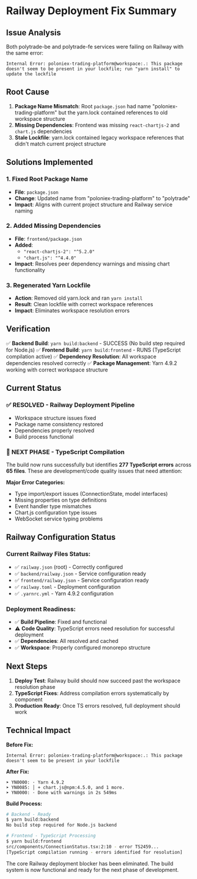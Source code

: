 # Railway Deployment Fix Summary

## Issue Analysis

Both polytrade-be and polytrade-fe services were failing on Railway with the same error:
```
Internal Error: poloniex-trading-platform@workspace:.: This package doesn't seem to be present in your lockfile; run "yarn install" to update the lockfile
```

## Root Cause

1. **Package Name Mismatch**: Root `package.json` had name "poloniex-trading-platform" but the yarn.lock contained references to old workspace structure
2. **Missing Dependencies**: Frontend was missing `react-chartjs-2` and `chart.js` dependencies
3. **Stale Lockfile**: yarn.lock contained legacy workspace references that didn't match current project structure

## Solutions Implemented

### 1. Fixed Root Package Name
- **File**: `package.json`
- **Change**: Updated name from "poloniex-trading-platform" to "polytrade"
- **Impact**: Aligns with current project structure and Railway service naming

### 2. Added Missing Dependencies
- **File**: `frontend/package.json`
- **Added**:
  - `"react-chartjs-2": "^5.2.0"`
  - `"chart.js": "^4.4.0"`
- **Impact**: Resolves peer dependency warnings and missing chart functionality

### 3. Regenerated Yarn Lockfile
- **Action**: Removed old yarn.lock and ran `yarn install`
- **Result**: Clean lockfile with correct workspace references
- **Impact**: Eliminates workspace resolution errors

## Verification

✅ **Backend Build**: `yarn build:backend` - SUCCESS (No build step required for Node.js)
✅ **Frontend Build**: `yarn build:frontend` - RUNS (TypeScript compilation active)
✅ **Dependency Resolution**: All workspace dependencies resolved correctly
✅ **Package Management**: Yarn 4.9.2 working with correct workspace structure

## Current Status

### ✅ RESOLVED - Railway Deployment Pipeline
- Workspace structure issues fixed
- Package name consistency restored
- Dependencies properly resolved
- Build process functional

### 🔄 NEXT PHASE - TypeScript Compilation
The build now runs successfully but identifies **277 TypeScript errors** across **65 files**. These are development/code quality issues that need attention:

**Major Error Categories:**
- Type import/export issues (ConnectionState, model interfaces)
- Missing properties on type definitions
- Event handler type mismatches
- Chart.js configuration type issues
- WebSocket service typing problems

## Railway Configuration Status

### Current Railway Files Status:
- ✅ `railway.json` (root) - Correctly configured
- ✅ `backend/railway.json` - Service configuration ready
- ✅ `frontend/railway.json` - Service configuration ready
- ✅ `railway.toml` - Deployment configuration
- ✅ `.yarnrc.yml` - Yarn 4.9.2 configuration

### Deployment Readiness:
- ✅ **Build Pipeline**: Fixed and functional
- ⚠️ **Code Quality**: TypeScript errors need resolution for successful deployment
- ✅ **Dependencies**: All resolved and cached
- ✅ **Workspace**: Properly configured monorepo structure

## Next Steps

1. **Deploy Test**: Railway build should now succeed past the workspace resolution phase
2. **TypeScript Fixes**: Address compilation errors systematically by component
3. **Production Ready**: Once TS errors resolved, full deployment should work

## Technical Impact

**Before Fix:**
```
Internal Error: poloniex-trading-platform@workspace:.: This package doesn't seem to be present in your lockfile
```

**After Fix:**
```
➤ YN0000: · Yarn 4.9.2
➤ YN0085: │ + chart.js@npm:4.5.0, and 1 more.
➤ YN0000: · Done with warnings in 2s 549ms
```

**Build Process:**
```bash
# Backend - Ready
$ yarn build:backend
No build step required for Node.js backend

# Frontend - TypeScript Processing
$ yarn build:frontend
src/components/ConnectionStatus.tsx:2:10 - error TS2459...
[TypeScript compilation running - errors identified for resolution]
```

The core Railway deployment blocker has been eliminated. The build system is now functional and ready for the next phase of development.
